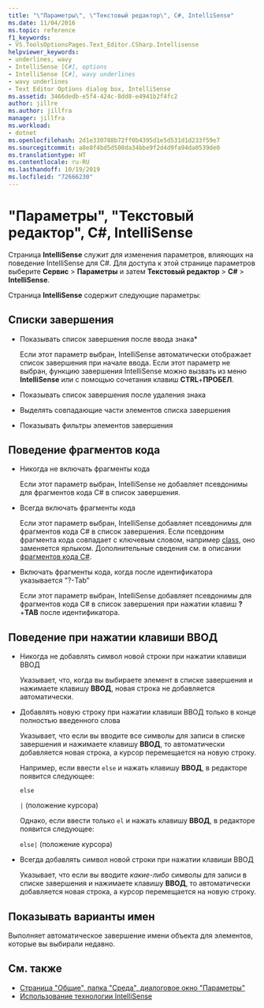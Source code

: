 ```yaml
---
title: "\"Параметры\", \"Текстовый редактор\", C#, IntelliSense"
ms.date: 11/04/2016
ms.topic: reference
f1_keywords:
- VS.ToolsOptionsPages.Text_Editor.CSharp.Intellisense
helpviewer_keywords:
- underlines, wavy
- IntelliSense [C#], options
- IntelliSense [C#], wavy underlines
- wavy underlines
- Text Editor Options dialog box, IntelliSense
ms.assetid: 3466dedb-e5f4-424c-8dd8-e4941b2f4fc2
author: jillre
ms.author: jillfra
manager: jillfra
ms.workload:
- dotnet
ms.openlocfilehash: 2d1e330788b72ff0b4395d1e5d531d1d233f59e7
ms.sourcegitcommit: a8e8f4bd5d508da34bbe9f2d4d9fa94da0539de0
ms.translationtype: HT
ms.contentlocale: ru-RU
ms.lasthandoff: 10/19/2019
ms.locfileid: "72666230"
---
```

# <a name="options-text-editor-c-intellisense"></a>"Параметры", "Текстовый редактор", C#, IntelliSense

Страница **IntelliSense** служит для изменения параметров, влияющих на поведение IntelliSense для C#. Для доступа к этой странице параметров выберите **Сервис** > **Параметры** и затем **Текстовый редактор** > **C#**  > **IntelliSense**.

Страница **IntelliSense** содержит следующие параметры:

## <a name="completion-lists"></a>Списки завершения

- Показывать список завершения после ввода знака*

   Если этот параметр выбран, IntelliSense автоматически отображает список завершения при начале ввода. Если этот параметр не выбран, функцию завершения IntelliSense можно вызвать из меню **IntelliSense** или с помощью сочетания клавиш **CTRL**+**ПРОБЕЛ**.

- Показывать список завершения после удаления знака

- Выделять совпадающие части элементов списка завершения

- Показывать фильтры элементов завершения

## <a name="snippets-behavior"></a>Поведение фрагментов кода

- Никогда не включать фрагменты кода

   Если этот параметр выбран, IntelliSense не добавляет псевдонимы для фрагментов кода C# в список завершения.

- Всегда включать фрагменты кода

   Если этот параметр выбран, IntelliSense добавляет псевдонимы для фрагментов кода C# в список завершения. Если псевдоним фрагмента кода совпадает с ключевым словом, например [class](/dotnet/csharp/language-reference/keywords/class), оно заменяется ярлыком. Дополнительные сведения см. в описании [фрагментов кода C#](../../ide/visual-csharp-code-snippets.md).

- Включать фрагменты кода, когда после идентификатора указывается "?-Tab"

   Если этот параметр выбран, IntelliSense добавляет псевдонимы для фрагментов кода C# в список завершения при нажатии клавиш **?** +**TAB** после идентификатора.

## <a name="enter-key-behavior"></a>Поведение при нажатии клавиши ВВОД

- Никогда не добавлять символ новой строки при нажатии клавиши ВВОД

   Указывает, что, когда вы выбираете элемент в списке завершения и нажимаете клавишу **ВВОД**, новая строка не добавляется автоматически.

- Добавлять новую строку при нажатии клавиши ВВОД только в конце полностью введенного слова

   Указывает, что если вы вводите все символы для записи в списке завершения и нажимаете клавишу **ВВОД**, то автоматически добавляется новая строка, а курсор перемещается на новую строку.

   Например, если ввести `else` и нажать клавишу **ВВОД**, в редакторе появится следующее:

   `else`

   `|` (положение курсора)

   Однако, если ввести только `el` и нажать клавишу **ВВОД**, в редакторе появится следующее:

   `else|` (положение курсора)

- Всегда добавлять символ новой строки при нажатии клавиши ВВОД

   Указывает, что если вы вводите *какие-либо* символы для записи в списке завершения и нажимаете клавишу **ВВОД**, то автоматически добавляется новая строка, а курсор перемещается на новую строку.

## <a name="show-name-suggestions"></a>Показывать варианты имен

Выполняет автоматическое завершение имени объекта для элементов, которые вы выбирали недавно.

## <a name="see-also"></a>См. также

- [Страница "Общие", папка "Среда", диалоговое окно "Параметры"](../../ide/reference/general-environment-options-dialog-box.md)
- [Использование технологии IntelliSense](../../ide/using-intellisense.md)